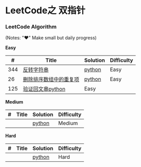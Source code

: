 # LeetCode之 双指针

 
 
### LeetCode Algorithm

(Notes: "&hearts;" Make small but daily progress)

**Easy**

| # | Title | Solution | Difficulty |
|---| ----- | -------- | ---------- |
|344| [ 反转字符串](https://leetcode-cn.com/problems/reverse-string/)| [python](./daily/344_2020-06-22.md)|Easy|
|26|[ 删除排序数组中的重复项](https://leetcode-cn.com/problems/remove-duplicates-from-sorted-array/)| [python](./daily/26_2020-06-22.md)|Easy|
|125| [验证回文串](https://leetcode-cn.com/problems/valid-palindrome/)[python](./daily/125_2020-06-23.md)|Easy|
 



**Medium**

| # | Title | Solution | Difficulty |
|---| ----- | -------- | ---------- |
| | | [python](./daily/面试0809_2020-06-18.md)|Medium|
 
**Hard**

| # | Title | Solution | Difficulty |
|---| ----- | -------- | ---------- |
| | | [python](./daily/23_2020-05-03.md)|Hard|
 
 
 